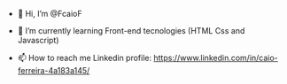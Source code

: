 - 👋 Hi, I’m @FcaioF

- 🌱 I’m currently learning Front-end tecnologies (HTML Css and Javascript)

- 📫 How to reach me  Linkedin profile: https://www.linkedin.com/in/caio-ferreira-4a183a145/


